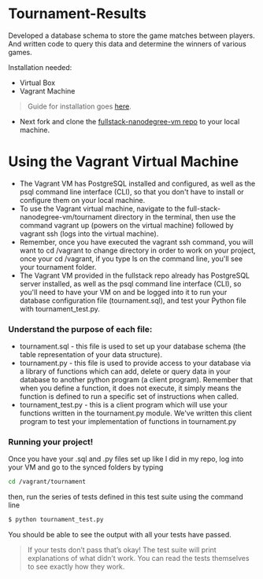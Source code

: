 # Tournament-Results
Developed a database schema to store the game matches between players. And written code to query this data and determine the winners of various games.

Installation needed:
  - Virtual Box
  - Vagrant Machine  
> Guide for installation goes [here](https://www.google.com/url?q=https://www.udacity.com/wiki/ud197/install-vagrant&sa=D&ust=1490854878829000&usg=AFQjCNFHekjbFdZ6IjFikEkXl0kKS2jfXg).
- Next fork and clone the [fullstack-nanodegree-vm repo](https://www.google.com/url?q=http://github.com/udacity/fullstack-nanodegree-vm&sa=D&ust=1490854878831000&usg=AFQjCNFLyYQ_rt2ifBZCxIdJK3XN7CpLzg) to your local machine.
# Using the Vagrant Virtual Machine

  - The Vagrant VM has PostgreSQL installed and configured, as well as the psql command line interface (CLI), so that you don't have to install or configure them on your local machine.
  - To use the Vagrant virtual machine, navigate to the full-stack-nanodegree-vm/tournament directory in the terminal, then use the command vagrant up (powers on the virtual machine) followed by vagrant ssh (logs into the virtual machine).
  - Remember, once you have executed the vagrant ssh command, you will want to cd /vagrant to change directory in order to work on your project, once your cd /vagrant, if you type ls on the command line, you'll see your tournament folder.
  - The Vagrant VM provided in the fullstack repo already has PostgreSQL server installed, as well as the psql command line interface (CLI), so you'll need to have your VM on and be logged into it to run your database configuration file (tournament.sql), and test your Python file with tournament_test.py.

### Understand the purpose of each file:

- tournament.sql  - this file is used to set up your database schema (the table representation of your data structure).
- tournament.py - this file is used to provide access to your database via a library of functions which can add, delete or query data in your database to another python program (a client program). Remember that when you define a function, it does not execute, it simply means the function is defined to run a specific set of instructions when called.
- tournament_test.py - this is a client program which will use your functions written in the tournament.py module. We've written this client program to test your implementation of functions in tournament.py


### Running your project!
Once you have your .sql and .py files set up like I did in my repo, log into your VM and go to the synced folders by typing 
```sh 
cd /vagrant/tournament
```
then, run the series of tests defined in this test suite using the command line 
```sh
$ python tournament_test.py 
```
You should be able to see the output with all your tests have passed.
> If your tests don’t pass that’s okay! The test suite will print explanations of what didn’t work. You can read the tests themselves to see exactly how they work.

